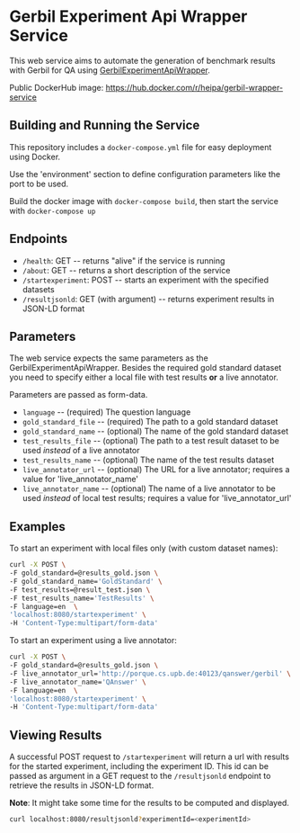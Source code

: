 # Gerbil Experiment Api Wrapper Service

This web service aims to automate the generation of benchmark results with Gerbil for QA 
using [GerbilExperimentApiWrapper](https://pypi.org/project/gerbil-api-wrapper/).

Public DockerHub image: https://hub.docker.com/r/heipa/gerbil-wrapper-service


## Building and Running the Service

This repository includes a `docker-compose.yml` file for easy deployment using Docker.

Use the 'environment' section to define configuration parameters like the port to be used. 

Build the docker image with `docker-compose build`,
then start the service with `docker-compose up`


## Endpoints

- `/health`: GET -- returns "alive" if the service is running
- `/about`: GET -- returns a short description of the service
- `/startexperiment`: POST -- starts an experiment with the specified datasets
- `/resultjsonld`: GET (with argument) -- returns experiment results in JSON-LD format


## Parameters

The web service expects the same parameters as the GerbilExperimentApiWrapper.
Besides the required gold standard dataset you need to specify either 
a local file with test results **or** 
a live annotator.

Parameters are passed as form-data.

- `language` -- (required) The question language
- `gold_standard_file` -- (required) The path to a gold standard dataset
- `gold_standard_name` -- (optional) The name of the gold standard dataset
- `test_results_file` -- (optional) The path to a test result dataset to be used *instead* of a live annotator
- `test_results_name` -- (optional) The name of the test results dataset
- `live_annotator_url` -- (optional) The URL for a live annotator; requires a value for 'live_annotator_name'
- `live_annotator_name` -- (optional) The name of a live annotator to be used *instead* of local test results; requires a value for 'live_annotator_url'


## Examples

To start an experiment with local files only (with custom dataset names):
```bash
curl -X POST \
-F gold_standard=@results_gold.json \
-F gold_standard_name='GoldStandard' \
-F test_results=@result_test.json \
-F test_results_name='TestResults' \
-F language=en  \
'localhost:8080/startexperiment' \
-H 'Content-Type:multipart/form-data'
```

To start an experiment using a live annotator:
```bash
curl -X POST \
-F gold_standard=@results_gold.json \
-F live_annotator_url='http://porque.cs.upb.de:40123/qanswer/gerbil' \
-F live_annotator_name='QAnswer' \
-F language=en  \
'localhost:8080/startexperiment' \
-H 'Content-Type:multipart/form-data'
```


## Viewing Results

A successful POST request to `/startexperiment` will return a url with results for the started
experiment, including the experiment ID. 
This id can be passed as argument in a GET request to the `/resultjsonld` endpoint
to retrieve the results in JSON-LD format. 

**Note**: It might take some time for the results to be computed and displayed. 

```bash
curl localhost:8080/resultjsonld?experimentId=<experimentId>
```
